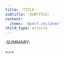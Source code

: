 ```yaml
---
title: :TITLE:
subtitle: :SUBTITLE:
content:
  items: '@self.children'
child_type: article
---
```


:SUMMARY:

===

